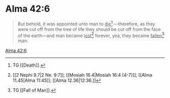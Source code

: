 # Alma 42:6

> But behold, it was appointed unto man to <u>die</u>[^a] —therefore, as they were cut off from the tree of life they should be cut off from the face of the earth—and man became <u>lost</u>[^b] forever, yea, they became <u>fallen</u>[^c] man.

[Alma 42:6](https://www.churchofjesuschrist.org/study/scriptures/bofm/alma/42?lang=eng&id=p6#p6)


[^a]: TG [[Death]].
[^b]: [[2 Nephi 9.7|2 Ne. 9:7]]; [[Mosiah 16.4|Mosiah 16:4 (4-7)]]; [[Alma 11.45|Alma 11:45]]; [[Alma 12.36|12:36.]]
[^c]: TG [[Fall of Man]].
